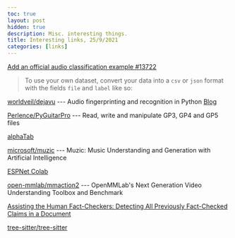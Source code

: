 ```yaml
---
toc: true
layout: post
hidden: true
description: Misc. interesting things.
title: Interesting links, 25/9/2021
categories: [links]
---
```


[Add an official audio classification example #13722](https://github.com/huggingface/transformers/pull/13722)

> To use your own dataset, convert your data into a `csv` or `json` format with the fields `file` and `label` like so:

[worldveil/dejavu](https://github.com/worldveil/dejavu) --- Audio fingerprinting and recognition in Python
[Blog](https://willdrevo.com/fingerprinting-and-audio-recognition-with-python/)

[Perlence/PyGuitarPro](https://github.com/Perlence/PyGuitarPro) --- Read, write and manipulate GP3, GP4 and GP5 files

[alphaTab](https://www.alphatab.net/)

[microsoft/muzic](https://github.com/microsoft/muzic) --- Muzic: Music Understanding and Generation with Artificial Intelligence

[ESPNet Colab](https://colab.research.google.com/github/espnet/notebook/blob/master/espnet2_tutorial_2021_CMU_11751_18781.ipynb)

[open-mmlab/mmaction2](https://github.com/open-mmlab/mmaction2) --- OpenMMLab's Next Generation Video Understanding Toolbox and Benchmark

[Assisting the Human Fact-Checkers: Detecting All Previously Fact-Checked Claims in a Document](https://arxiv.org/abs/2109.07410)

[tree-sitter/tree-sitter](https://github.com/tree-sitter/tree-sitter)

